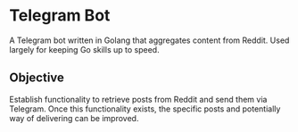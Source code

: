 # Telegram Bot
A Telegram bot written in Golang that aggregates content from Reddit. Used largely for keeping Go skills up to speed.

## Objective
Establish functionality to retrieve posts from Reddit and send them via Telegram. Once this functionality exists, the specific posts and potentially way of delivering can be improved.
